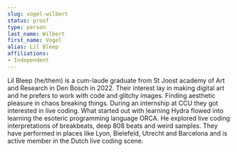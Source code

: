 ```yaml
---
slug: vogel-wilbert
status: proof
type: person
last_name: Wilbert
first_name: Vogel
alias: Lil Bleep
affiliations:
- Independent
---
```


Lil Bleep (he/them) is a cum-laude graduate from St Joost academy of Art and Research in Den Bosch in 2022. Their interest lay in making digital art and he prefers to work with code and glitchy images. Finding aesthetic pleasure in chaos breaking things. During an internship at CCU they got interested in live coding. What started out with learning Hydra flowed into learning the esoteric programming language ORCA. He explored live coding interpretations of breakbeats, deep 808 beats and weird samples. They have performed in places like Lyon, Bielefeld, Utrecht and Barcelona and is active member in the Dutch live coding scene.

